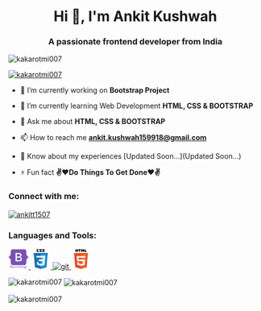 <h1 align="center">Hi 👋, I'm Ankit Kushwah</h1>
<h3 align="center">A passionate frontend developer from India</h3>

<p align="left"> <img src="https://komarev.com/ghpvc/?username=kakarotmi007&label=Profile%20views&color=0e75b6&style=flat" alt="kakarotmi007" /> </p>

<p align="left"> <a href="https://github.com/ryo-ma/github-profile-trophy"><img src="https://github-profile-trophy.vercel.app/?username=kakarotmi007" alt="kakarotmi007" /></a> </p>

- 🔭 I’m currently working on **Bootstrap Project**

- 🌱 I’m currently learning Web Development **HTML, CSS & BOOTSTRAP**

- 💬 Ask me about **HTML, CSS & BOOTSTRAP**

- 📫 How to reach me **ankit.kushwah159918@gmail.com**

- 📄 Know about my experiences [Updated Soon...](Updated Soon...)

- ⚡ Fun fact **✌️❤️Do Things To Get Done❤️✌️**

<h3 align="left">Connect with me:</h3>
<p align="left">
<a href="https://instagram.com/ankitt1507" target="blank"><img align="center" src="https://raw.githubusercontent.com/rahuldkjain/github-profile-readme-generator/master/src/images/icons/Social/instagram.svg" alt="ankitt1507" height="30" width="40" /></a>
</p>

<h3 align="left">Languages and Tools:</h3>
<p align="left"> <a href="https://getbootstrap.com" target="_blank" rel="noreferrer"> <img src="https://raw.githubusercontent.com/devicons/devicon/master/icons/bootstrap/bootstrap-plain-wordmark.svg" alt="bootstrap" width="40" height="40"/> </a> <a href="https://www.w3schools.com/css/" target="_blank" rel="noreferrer"> <img src="https://raw.githubusercontent.com/devicons/devicon/master/icons/css3/css3-original-wordmark.svg" alt="css3" width="40" height="40"/> </a> <a href="https://git-scm.com/" target="_blank" rel="noreferrer"> <img src="https://www.vectorlogo.zone/logos/git-scm/git-scm-icon.svg" alt="git" width="40" height="40"/> </a> <a href="https://www.w3.org/html/" target="_blank" rel="noreferrer"> <img src="https://raw.githubusercontent.com/devicons/devicon/master/icons/html5/html5-original-wordmark.svg" alt="html5" width="40" height="40"/> </a> </p>

<p><img align="left" src="https://github-readme-stats.vercel.app/api/top-langs?username=kakarotmi007&show_icons=true&locale=en&layout=compact" alt="kakarotmi007" /></p>

<p>&nbsp;<img align="center" src="https://github-readme-stats.vercel.app/api?username=kakarotmi007&show_icons=true&locale=en" alt="kakarotmi007" /></p>

<p><img align="center" src="https://github-readme-streak-stats.herokuapp.com/?user=kakarotmi007&" alt="kakarotmi007" /></p>
